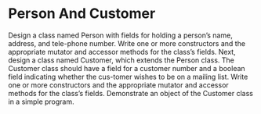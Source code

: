 # Person And Customer
Design a class named Person with fields for holding a person’s name, address, and tele-phone number. Write one or more constructors and the appropriate mutator and accessor methods for the class’s fields.  Next, design a class named Customer, which extends the Person class. The Customer class should have a field for a customer number and a boolean field indicating whether the cus-tomer wishes to be on a mailing list. Write one or more constructors and the appropriate mutator and accessor methods for the class’s fields. Demonstrate an object of the Customer class in a simple program.
